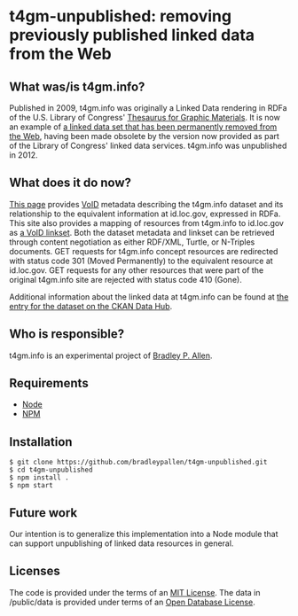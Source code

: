 # t4gm-unpublished: removing previously published linked data  from the Web

## What was/is t4gm.info?

Published in 2009, t4gm.info was originally a Linked Data rendering in RDFa of the U.S. Library of Congress' [Thesaurus for Graphic Materials][1]. It is now an  example of [a linked data set that has been permanently removed from the Web][1], having been made obsolete by the version now provided as part of the Library of Congress' linked data services. t4gm.info was unpublished in 2012.

## What does it do now?

[This page][3] provides [VoID][4] metadata describing the t4gm.info dataset and its relationship to the equivalent information at id.loc.gov, expressed in RDFa. This site also provides a mapping of resources from t4gm.info to id.loc.gov as [a VoID linkset][5]. Both the dataset metadata and linkset can be retrieved through content negotiation as either RDF/XML, Turtle, or N-Triples documents. GET requests for t4gm.info concept resources are redirected with status code 301 (Moved Permanently) to the equivalent resource at id.loc.gov. GET requests for any other resources that were part of the original t4gm.info site are rejected with status code 410 (Gone). 

Additional information about the linked data at t4gm.info can be found at [the entry for the dataset on the CKAN Data Hub][9].

## Who is responsible?

t4gm.info is an experimental project of [Bradley P. Allen][6].

## Requirements

* [Node][7]
* [NPM][8]

## Installation

    $ git clone https://github.com/bradleypallen/t4gm-unpublished.git
    $ cd t4gm-unpublished
    $ npm install .
    $ npm start

## Future work

Our intention is to generalize this implementation into a Node module that can support unpublishing of linked data resources in general.

## Licenses

The code is provided under the terms of an [MIT License][10]. The data in /public/data is provided under terms of an [Open Database License][11].

 [1]: http://id.loc.gov/vocabulary/graphicMaterials.html
 [2]: http://patterns.dataincubator.org/book/unpublish.html
 [3]: http://www.t4gm.info
 [4]: http://www.w3.org/TR/void/
 [5]: http://www.t4gm.info/linkset
 [6]: http://bradleypallen.org
 [7]: http://nodejs.org
 [8]: http://npmjs.org
 [9]: http://thedatahub.org/en/dataset/t4gm-info
 [10]: http://www.opensource.org/licenses/mit-license.php
 [11]: http://opendatacommons.org/licenses/odbl/1.0/
 
